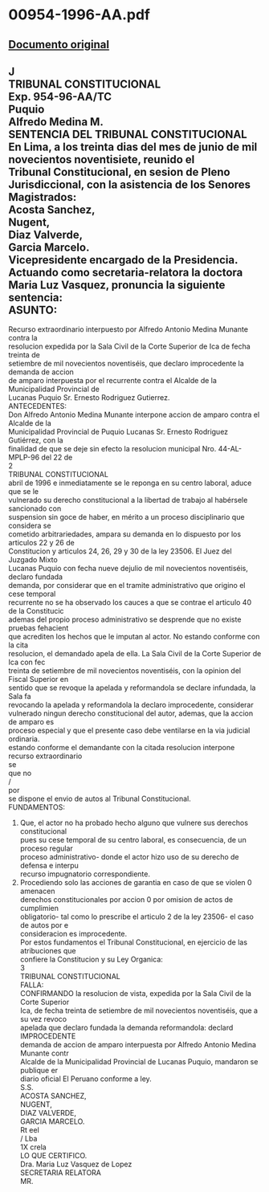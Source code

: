 
00954-1996-AA.pdf
=================
  
[Documento original](https://tc.gob.pe/jurisprudencia/1997/00954-1996-AA.pdf)  
---  
J  
TRIBUNAL CONSTITUCIONAL  
Exp. 954-96-AA/TC  
Puquio  
Alfredo Medina M.  
SENTENCIA DEL TRIBUNAL CONSTITUCIONAL  
En Lima, a los treinta dias del mes de junio de mil novecientos noventisiete, reunido el  
Tribunal Constitucional, en sesion de Pleno Jurisdiccional, con la asistencia de los Senores  
Magistrados:  
Acosta Sanchez,  
Nugent,  
Diaz Valverde,  
Garcia Marcelo.  
Vicepresidente encargado de la Presidencia.  
Actuando como secretaria-relatora la doctora Maria Luz Vasquez, pronuncia la siguiente  
sentencia:  
ASUNTO:  
-  
Recurso extraordinario interpuesto por Alfredo Antonio Medina Munante contra la  
resolucion expedida por la Sala Civil de la Corte Superior de Ica de fecha treinta de  
setiembre de mil novecientos noventiséis, que declaro improcedente la demanda de accion  
de amparo interpuesta por el recurrente contra el Alcalde de la Municipalidad Provincial de  
Lucanas Puquio Sr. Ernesto Rodriguez Gutierrez.  
ANTECEDENTES:  
Don Alfredo Antonio Medina Munante interpone accion de amparo contra el Alcalde de la  
Municipalidad Provincial de Puquio Lucanas Sr. Ernesto Rodriguez Gutiérrez, con la  
finalidad de que se deje sin efecto la resolucion municipal Nro. 44-AL-MPLP-96 del 22 de  
2  
TRIBUNAL CONSTITUCIONAL  
abril de 1996 e inmediatamente se le reponga en su centro laboral, aduce que se le  
vulnerado su derecho constitucional a la libertad de trabajo al habérsele sancionado con  
suspension sin goce de haber, en mérito a un proceso disciplinario que considera se  
cometido arbitrariedades, ampara su demanda en lo dispuesto por los articulos 22 y 26 de  
Constitucion y articulos 24, 26, 29 y 30 de la ley 23506. El Juez del Juzgado Mixto  
Lucanas Puquio con fecha nueve dejulio de mil novecientos noventiséis, declaro fundada  
demanda, por considerar que en el tramite administrativo que origino el cese temporal  
recurrente no se ha observado los cauces a que se contrae el articulo 40 de la Constitucic  
ademas del propio proceso administrativo se desprende que no existe pruebas fehacient  
que acrediten los hechos que le imputan al actor. No estando conforme con la cita  
resolucion, el demandado apela de ella. La Sala Civil de la Corte Superior de Ica con fec  
treinta de setiembre de mil novecientos noventiséis, con la opinion del Fiscal Superior en  
sentido que se revoque la apelada y reformandola se declare infundada, la Sala fa  
revocando la apelada y reformandola la declaro improcedente, considerar  
vulnerado ningun derecho constitucional del autor, ademas, que la accion de amparo es  
proceso especial y que el presente caso debe ventilarse en la via judicial ordinaria.  
estando conforme el demandante con la citada resolucion interpone recurso extraordinario  
se  
que no  
/  
por  
se dispone el envio de autos al Tribunal Constitucional.  
FUNDAMENTOS:  
1. Que, el actor no ha probado hecho alguno que vulnere sus derechos constitucional  
pues su cese temporal de su centro laboral, es consecuencia, de un proceso regular  
proceso administrativo- donde el actor hizo uso de su derecho de defensa e interpu  
recurso impugnatorio correspondiente.  
2. Procediendo solo las acciones de garantia en caso de que se violen 0 amenacen  
derechos constitucionales por accion 0 por omision de actos de cumplimien  
obligatorio- tal como lo prescribe el articulo 2 de la ley 23506- el caso de autos por e  
consideracion es improcedente.  
Por estos fundamentos el Tribunal Constitucional, en ejercicio de las atribuciones que  
confiere la Constitucion y su Ley Organica:  
3  
TRIBUNAL CONSTITUCIONAL  
FALLA:  
CONFIRMANDO la resolucion de vista, expedida por la Sala Civil de la Corte Superior  
Ica, de fecha treinta de setiembre de mil novecientos noventiséis, que a su vez revoco  
apelada que declaro fundada la demanda reformandola: declard IMPROCEDENTE  
demanda de accion de amparo interpuesta por Alfredo Antonio Medina Munante contr  
Alcalde de la Municipalidad Provincial de Lucanas Puquio, mandaron se publique er  
diario oficial El Peruano conforme a ley.  
S.S.  
ACOSTA SANCHEZ,  
NUGENT,  
DIAZ VALVERDE,  
GARCIA MARCELO.  
Rt eel  
/ Lba  
1X crela  
LO QUE CERTIFICO.  
Dra. Maria Luz Vasquez de Lopez  
SECRETARIA RELATORA  
MR.